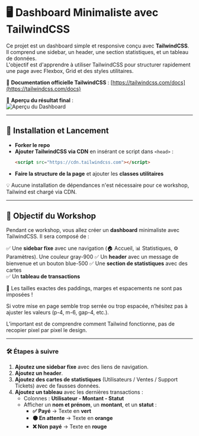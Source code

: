 # 🖥️ Dashboard Minimaliste avec TailwindCSS  

Ce projet est un dashboard simple et responsive conçu avec **TailwindCSS**. Il comprend une sidebar, un header, une section statistiques, et un tableau de données.  
L'objectif est d'apprendre à utiliser TailwindCSS pour structurer rapidement une page avec Flexbox, Grid et des styles utilitaires.

📖 **Documentation officielle TailwindCSS** : [https://tailwindcss.com/docs](https://tailwindcss.com/docs)

📌 **Aperçu du résultat final** :  
![Aperçu du Dashboard](./result.PNG)

---

## 🚀 Installation et Lancement  

* **Forker le repo**
* **Ajouter TailwindCSS via CDN** en insérant ce script dans `<head>` :  
   ```html
   <script src="https://cdn.tailwindcss.com"></script>
   ```
* **Faire la structure de la page** et ajouter les **classes utilitaires**

💡 Aucune installation de dépendances n'est nécessaire pour ce workshop, Tailwind est chargé via CDN.

---

## 🎯 Objectif du Workshop  

Pendant ce workshop, vous allez créer un **dashboard** minimaliste avec TailwindCSS. Il sera composé de :  

✅ Une **sidebar fixe** avec une navigation (🏠 Accueil, 📊 Statistiques, ⚙️ Paramètres). Une couleur gray-900
✅ Un **header** avec un message de bienvenue et un bouton blue-500
✅ Une **section de statistiques** avec des cartes  
✅ Un **tableau de transactions** 

🔹 Les tailles exactes des paddings, marges et espacements ne sont pas imposées !

Si votre mise en page semble trop serrée ou trop espacée, n’hésitez pas à ajuster les valeurs (p-4, m-6, gap-4, etc.).

L’important est de comprendre comment Tailwind fonctionne, pas de recopier pixel par pixel le design.

---

### 🛠️ Étapes à suivre  

1. **Ajoutez une sidebar fixe** avec des liens de navigation.  
2. **Ajoutez un header**.  
3. **Ajoutez des cartes de statistiques** (Utilisateurs / Ventes / Support Tickets) avec de fausses données.  
4. **Ajoutez un tableau** avec les dernières transactions :  
   - Colonnes : **Utilisateur - Montant - Statut**  
   - Afficher un **nom et prénom**, un **montant**, et un **statut** :  
     - **✅ Payé** → Texte en **vert**  
     - **🟠 En attente** → Texte en **orange**  
     - **❌ Non payé** → Texte en **rouge**  
